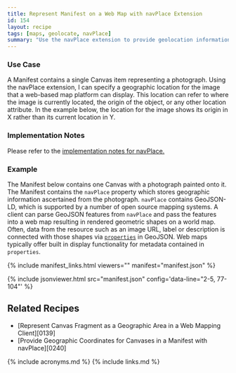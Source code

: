 ```yaml
---
title: Represent Manifest on a Web Map with navPlace Extension
id: 154
layout: recipe
tags: [maps, geolocate, navPlace]
summary: "Use the navPlace extension to provide geolocation information about an IIIF Presentation API 3.0 Manifest."
---
```


### Use Case
A Manifest contains a single Canvas item representing a photograph. Using the navPlace extension, I can specify a geographic location for the image that a web-based map platform can display. This location can refer to where the image is currently located, the origin of the object, or any other location attribute. In the example below, the location for the image shows its origin in X rather than its current location in Y. 


### Implementation Notes
Please refer to the [implementation notes for navPlace.](https://iiif.io/api/extension/navplace/#5-implementation-notes) 


### Example
The Manifest below contains one Canvas with a photograph painted onto it. The Manifest contains the `navPlace` property which stores geographic information ascertained from the photograph. `navPlace` contains GeoJSON-LD, which is supported by a number of open source mapping systems. A client can parse GeoJSON features from `navPlace` and pass the features into a web map resulting in rendered geometric shapes on a world map. Often, data from the resource such as an image URL, label or description is connected with those shapes via [`properties`](https://tools.ietf.org/html/rfc7946#section-3.2) in GeoJSON.  Web maps typically offer built in display functionality for metadata contained in `properties`.

{% include manifest_links.html viewers="" manifest="manifest.json" %}

{% include jsonviewer.html src="manifest.json" config='data-line="2-5, 77-104"' %}

## Related Recipes
* [Represent Canvas Fragment as a Geographic Area in a Web Mapping Client][0139]
* [Provide Geographic Coordinates for Canvases in a Manifest with navPlace][0240]

{% include acronyms.md %}
{% include links.md %}
